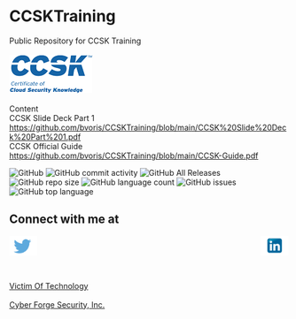 # CCSKTraining
Public Repository for CCSK Training<BR /><BR />
<IMG SRC="https://github.com/bvoris/CCSKTraining/blob/main/ccsk.png"><BR /><BR />
Content<BR />
CCSK Slide Deck Part 1<BR />
https://github.com/bvoris/CCSKTraining/blob/main/CCSK%20Slide%20Deck%20Part%201.pdf
<BR />
CCSK Official Guide<BR />
https://github.com/bvoris/CCSKTraining/blob/main/CCSK-Guide.pdf
<BR />

<img alt="GitHub" src="https://img.shields.io/github/license/bvoris/CCSKTraining">
<img alt="GitHub commit activity" src="https://img.shields.io/github/commit-activity/m/bvoris/CCSKTraining">
<img alt="GitHub All Releases" src="https://img.shields.io/github/downloads/bvoris/CCSKTraining/total">
<img alt="GitHub repo size" src="https://img.shields.io/github/repo-size/bvoris/CCSKTraining">
<img alt="GitHub language count" src="https://img.shields.io/github/languages/count/bvoris/CCSKTraining">
<img alt="GitHub issues" src="https://img.shields.io/github/issues/bvoris/CCSKTraining">
<img alt="GitHub top language" src="https://img.shields.io/github/languages/top/bvoris/CCSKTraining">

## Connect with me at

<a href="https://twitter.com/HMInfoSecViking?ref_src=twsrc%5Etfw"><IMG SRC="https://github.com/bvoris/bvoris/blob/master/twitter.jpg" WIDTH=10% HEIGHT=10% ALIGN=LEFT></a>

<a href="https://www.linkedin.com/in/brad-voris" target="_blank"><IMG SRC="https://github.com/bvoris/bvoris/blob/master/linkedin.png" WIDTH=10% HEIGHT=4% ALIGN=RIGHT></a>

<BR /><BR />
<BR /><BR />

<A HREF="https://www.victimoftechnology.com">Victim Of Technology<A />
<BR /><BR />
<A HREF="https://www.cyberforgesecurity.com">Cyber Forge Security, Inc.<A />
<BR /><BR />
